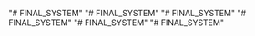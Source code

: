 "# FINAL_SYSTEM" 
"# FINAL_SYSTEM" 
"# FINAL_SYSTEM" 
"# FINAL_SYSTEM" 
"# FINAL_SYSTEM" 
"# FINAL_SYSTEM" 
